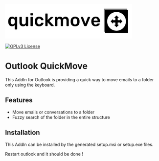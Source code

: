 
![Logo](logo.png)

[![GPLv3 License](https://img.shields.io/badge/License-GPL%20v3-yellow.svg)](https://opensource.org/licenses/)

# Outlook QuickMove

This AddIn for Outlook is providing a quick way to move emails to a folder only using the keyboard.


## Features

- Move emails or conversations to a folder
- Fuzzy search of the folder in the entire structure



## Installation

This AddIn can be installed by the generated setup.msi or setup.exe files.

Restart outlook and it should be done !
    